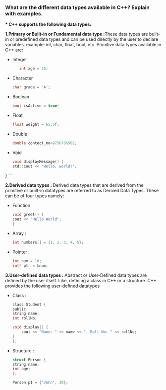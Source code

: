 ### What are the different data types available in C++? Explain with examples. </b></h1>

<b> * C++ supports the following data types:

 1.Primary or Built-in or Fundamental data type :</b>These data types are built-in or predefined data types and can be used directly by the user to declare variables. example: int, char, float, bool, etc. Primitive data types available in C++ are: 

- Integer

    ```c
       int age = 25; 
    ```
- Character
    ```c
    char grade = 'A';
    ```
- Boolean
    ```c
    bool isActive = true;
    ```
- Float
    ```c
    float weight = 65.5f; 
    ```
- Double 
    ```c
    double contect_no=9756786502;
    ```
-  Void
    ```c
    void displayMessage() {
    std::cout << "Hello, world!";
}
    ```



<b> 2.Derived data types : </b>Derived data types that are derived from the primitive or built-in datatypes are referred to as Derived Data Types. These can be of four types namely:

- Function
    ```c
    void greet() {
    cout << "Hello World";
    }
    ```
- Array :
    ```c
    int numbers[] = {1, 2, 3, 4, 5};
    ```
- Pointer :
    ```c
    int num = 10;
    int* ptr = &num; 
    ```


<b> 3.User-defined data types :</b> Abstract or User-Defined data types are defined by the user itself. Like, defining a class in C++ or a structure. C++ provides the following user-defined datatypes

- Class :
    ```c
    class Student {
    public:
    string name;
    int rollNo;
    
    void display() {
        cout << "Name: " << name << ", Roll No: " << rollNo;
    }
    };
    ```
- Structure :
    ```c
    struct Person {
    string name;
    int age;
    };

   Person p1 = {"John", 30};
    ```




